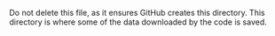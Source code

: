 Do not delete this file, as it ensures GitHub creates this directory. This directory is where some of the data downloaded by the code is saved.
